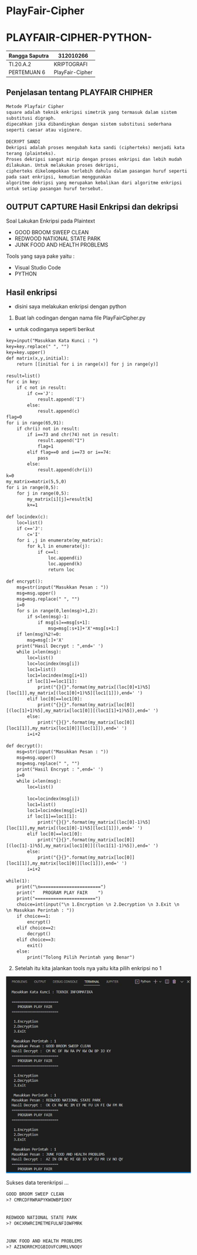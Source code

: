 # PlayFair-Cipher
# PLAYFAIR-CIPHER-PYTHON-

| Rangga Saputra        |     312010266         |
|-----------------------|-----------------------|
|    TI.20.A.2          |     KRIPTOGRAFI       |
|   PERTEMUAN 6         |   PlayFair-Cipher     |

## Penjelasan tentang PLAYFAIR CHIPHER
```
Metode Playfair Cipher
square adalah teknik enkripsi simetrik yang termasuk dalam sistem substitusi digraph. 
dipecahkan jika dibandingkan dengan sistem substitusi sederhana seperti caesar atau viginere.

DECRYPT SANDI 
Dekripsi adalah proses mengubah kata sandi (cipherteks) menjadi kata terang (plainteks). 
Proses dekripsi sangat mirip dengan proses enkripsi dan lebih mudah dilakukan. Untuk melakukan proses dekripsi, 
cipherteks dikelompokkan terlebih dahulu dalam pasangan huruf seperti pada saat enkripsi, kemudian menggunakan 
algoritme dekripsi yang merupakan kebalikan dari algoritme enkripsi untuk setiap pasangan huruf tersebut. 
```
## OUTPUT CAPTURE Hasil Enkripsi dan dekripsi

Soal Lakukan Enkripsi pada Plaintext 
  * GOOD BROOM SWEEP CLEAN
  * REDWOOD NATIONAL STATE PARK
  * JUNK FOOD AND HEALTH PROBLEMS
  
Tools yang saya pake yaitu : 
  * Visual Studio Code
  * PYTHON 
## Hasil enkripsi
* disini saya melakukan enkripsi dengan python
1. Buat lah codingan dengan nama file PlayFairCipher.py
* untuk codinganya seperti berikut
```
key=input("Masukkan Kata Kunci : ")
key=key.replace(" ", "")
key=key.upper()
def matrix(x,y,initial):
    return [[initial for i in range(x)] for j in range(y)]
    
result=list()
for c in key: 
    if c not in result:
        if c=='J':
            result.append('I')
        else:
            result.append(c)
flag=0
for i in range(65,91): 
    if chr(i) not in result:
        if i==73 and chr(74) not in result:
            result.append("I")
            flag=1
        elif flag==0 and i==73 or i==74:
            pass    
        else:
            result.append(chr(i))
k=0
my_matrix=matrix(5,5,0) 
for i in range(0,5): 
    for j in range(0,5):
        my_matrix[i][j]=result[k]
        k+=1

def locindex(c):
    loc=list()
    if c=='J':
        c='I'
    for i ,j in enumerate(my_matrix):
        for k,l in enumerate(j):
            if c==l:
                loc.append(i)
                loc.append(k)
                return loc
            
def encrypt():  
    msg=str(input("Masukkan Pesan : "))
    msg=msg.upper()
    msg=msg.replace(" ", "")             
    i=0
    for s in range(0,len(msg)+1,2):
        if s<len(msg)-1:
            if msg[s]==msg[s+1]:
                msg=msg[:s+1]+'X'+msg[s+1:]
    if len(msg)%2!=0:
        msg=msg[:]+'X'
    print("Hasil Decrypt : ",end=' ')
    while i<len(msg):
        loc=list()
        loc=locindex(msg[i])
        loc1=list()
        loc1=locindex(msg[i+1])
        if loc[1]==loc1[1]:
            print("{}{}".format(my_matrix[(loc[0]+1)%5][loc[1]],my_matrix[(loc1[0]+1)%5][loc1[1]]),end=' ')
        elif loc[0]==loc1[0]:
            print("{}{}".format(my_matrix[loc[0]][(loc[1]+1)%5],my_matrix[loc1[0]][(loc1[1]+1)%5]),end=' ')  
        else:
            print("{}{}".format(my_matrix[loc[0]][loc1[1]],my_matrix[loc1[0]][loc[1]]),end=' ')    
        i=i+2        
                 
def decrypt():  
    msg=str(input("Masukkan Pesan : "))
    msg=msg.upper()
    msg=msg.replace(" ", "")
    print("Hasil Encrypt : ",end=' ')
    i=0
    while i<len(msg):
        loc=list()
        
        loc=locindex(msg[i])
        loc1=list()
        loc1=locindex(msg[i+1])
        if loc[1]==loc1[1]:
            print("{}{}".format(my_matrix[(loc[0]-1)%5][loc[1]],my_matrix[(loc1[0]-1)%5][loc1[1]]),end=' ')
        elif loc[0]==loc1[0]:
            print("{}{}".format(my_matrix[loc[0]][(loc[1]-1)%5],my_matrix[loc1[0]][(loc1[1]-1)%5]),end=' ')  
        else:
            print("{}{}".format(my_matrix[loc[0]][loc1[1]],my_matrix[loc1[0]][loc[1]]),end=' ')    
        i=i+2        

while(1):
    print("\n=======================")
    print("   PROGRAM PLAY FAIR    ")
    print("=======================")
    choice=int(input("\n 1.Encryption \n 2.Decryption \n 3.Exit \n   \n Masukkan Perintah : "))
    if choice==1:
        encrypt()
    elif choice==2:
        decrypt()
    elif choice==3:
        exit()
    else:
        print("Tolong Pilih Perintah yang Benar")
```

2. Setelah itu kita jalankan tools nya yaitu kita pilih enkripsi no 1

![images](img/jalankan_program.JPG)

Sukses data terenkripsi ...

```
GOOD BROOM SWEEP CLEAN
>? CMRCDFRWRAPYKWOWBPIOKY 


REDWOOD NATIONAL STATE PARK
>? OKCXRWRCIMETMEFULNFIOWFMRK


JUNK FOOD AND HEALTH PROBLEMS
>? AZINORRCMIGBIOVFCUMRLVNOQY 
```
